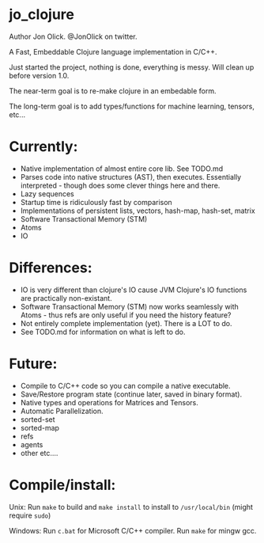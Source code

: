 # jo_clojure

Author Jon Olick. @JonOlick on twitter. 

A Fast, Embeddable Clojure language implementation in C/C++. 

Just started the project, nothing is done, everything is messy. Will clean up before version 1.0.

The near-term goal is to re-make clojure in an embedable form. 

The long-term goal is to add types/functions for machine learning, tensors, etc... 

# Currently:
* Native implementation of almost entire core lib. See TODO.md
* Parses code into native structures (AST), then executes. Essentially interpreted - though does some clever things here and there. 
* Lazy sequences
* Startup time is ridiculously fast by comparison
* Implementations of persistent lists, vectors, hash-map, hash-set, matrix
* Software Transactional Memory (STM)
* Atoms
* IO

# Differences:
* IO is very different than clojure's IO cause JVM Clojure's IO functions are practically non-existant. 
* Software Transactional Memory (STM) now works seamlessly with Atoms - thus refs are only useful if you need the history feature?
* Not entirely complete implementation (yet). There is a LOT to do.
* See TODO.md for information on what is left to do.

# Future:
* Compile to C/C++ code so you can compile a native executable. 
* Save/Restore program state (continue later, saved in binary format). 
* Native types and operations for Matrices and Tensors. 
* Automatic Parallelization.
* sorted-set
* sorted-map
* refs
* agents
* other etc....

# Compile/install:

Unix:
Run `make` to build and `make install` to install to `/usr/local/bin` (might require `sudo`)

Windows:
Run `c.bat` for Microsoft C/C++ compiler. Run `make` for mingw gcc.
